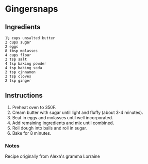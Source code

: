 # Gingersnaps


## Ingredients

    1½ cups unsalted butter
    2 cups sugar
    2 eggs
    8 tbsp molasses
    4 cups flour
    2 tsp salt
    4 tsp baking powder
    4 tsp baking soda
    2 tsp cinnamon
    2 tsp cloves
    2 tsp ginger
    
## Instructions

1. Preheat oven to 350F.
2. Cream butter with sugar until light and fluffy (about 3-4 minutes).
3. Beat in eggs and molasses until well incorporated.
4. Add remaining ingredients and mix until combined.
5. Roll dough into balls and roll in sugar.
6. Bake for 8 minutes.

### Notes

Recipe originally from Alexa's gramma Lorraine
